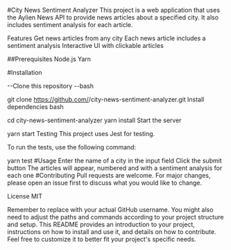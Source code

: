 #City News Sentiment Analyzer
This project is a web application that uses the Aylien News API to provide news articles about a specified city. It also includes sentiment analysis for each article.

Features
Get news articles from any city
Each news article includes a sentiment analysis
Interactive UI with clickable articles

##Prerequisites
Node.js
Yarn

#Installation

--Clone this repository
--bash

git clone https://github.com/<username>/city-news-sentiment-analyzer.git
Install dependencies
bash

cd city-news-sentiment-analyzer
yarn install
Start the server

yarn start
Testing
This project uses Jest for testing.

To run the tests, use the following command:


yarn test
#Usage
Enter the name of a city in the input field
Click the submit button
The articles will appear, numbered and with a sentiment analysis for each one
#Contributing
Pull requests are welcome. For major changes, please open an issue first to discuss what you would like to change.

License
MIT

Remember to replace <username> with your actual GitHub username. You might also need to adjust the paths and commands according to your project structure and setup. This README provides an introduction to your project, instructions on how to install and use it, and details on how to contribute. Feel free to customize it to better fit your project's specific needs.
